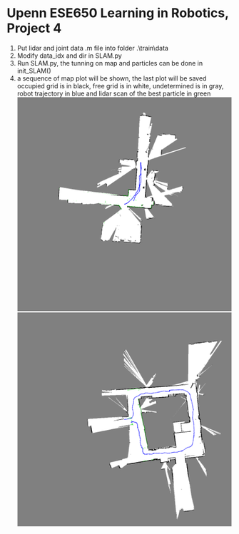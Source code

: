 # Upenn ESE650 Learning in Robotics, Project 4  
1. Put lidar and joint data .m file into folder .\train\data  
2. Modify data_idx and dir in SLAM.py  
3. Run SLAM.py, the tunning on map and particles can be done in init_SLAM()  
4. a sequence of map plot will be shown, the last plot will be saved  
   occupied grid is in black, free grid is in white, undetermined is in gray, robot trajectory in blue and lidar scan of the best particle in green
![train2](./results/SLAM_2.png)
![test](./results/SLAM_test.png)
